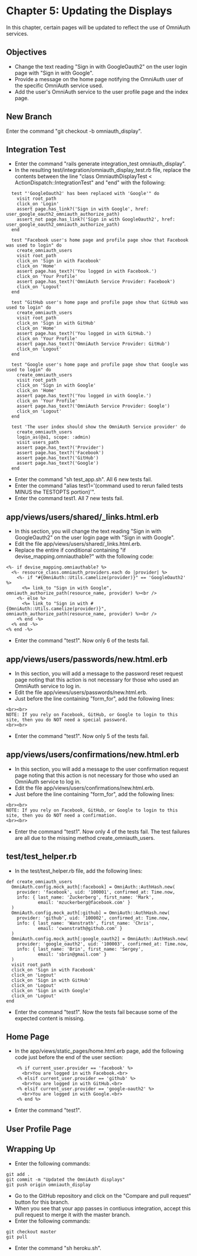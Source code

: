 # Chapter 5: Updating the Displays

In this chapter, certain pages will be updated to reflect the use of OmniAuth services.

## Objectives
* Change the text reading "Sign in with GoogleOauth2" on the user login page with "Sign in with Google".
* Provide a message on the home page notifying the OmniAuth user of the specific OmniAuth service used.
* Add the user's OmniAuth service to the user profile page and the index page.

## New Branch
Enter the command "git checkout -b omniauth_display".

## Integration Test
* Enter the command "rails generate integration_test omniauth_display".
* In the resulting test/integration/omniauth_display_test.rb file, replace the contents between the line "class OmniauthDisplayTest < ActionDispatch::IntegrationTest" and "end" with the following:
```
  test "'GoogleOauth2' has been replaced with 'Google'" do
    visit root_path
    click_on 'Login'
    assert page.has_link?('Sign in with Google', href: user_google_oauth2_omniauth_authorize_path)
    assert_not page.has_link?('Sign in with GoogleOauth2', href: user_google_oauth2_omniauth_authorize_path)
  end

  test "Facebook user's home page and profile page show that Facebook was used to login" do
    create_omniauth_users
    visit root_path
    click_on 'Sign in with Facebook'
    click_on 'Home'
    assert page.has_text?('You logged in with Facebook.')
    click_on 'Your Profile'
    assert page.has_text?('OmniAuth Service Provider: Facebook')
    click_on 'Logout'
  end

  test "GitHub user's home page and profile page show that GitHub was used to login" do
    create_omniauth_users
    visit root_path
    click_on 'Sign in with GitHub'
    click_on 'Home'
    assert page.has_text?('You logged in with GitHub.')
    click_on 'Your Profile'
    assert page.has_text?('OmniAuth Service Provider: GitHub')
    click_on 'Logout'
  end

  test "Google user's home page and profile page show that Google was used to login" do
    create_omniauth_users
    visit root_path
    click_on 'Sign in with Google'
    click_on 'Home'
    assert page.has_text?('You logged in with Google.')
    click_on 'Your Profile'
    assert page.has_text?('OmniAuth Service Provider: Google')
    click_on 'Logout'
  end

  test 'The user index should show the OmniAuth Service provider' do
    create_omniauth_users
    login_as(@a1, scope: :admin)
    visit users_path
    assert page.has_text?('Provider')
    assert page.has_text?('Facebook')
    assert page.has_text?('GitHub')
    assert page.has_text?('Google')
  end
```
* Enter the command "sh test_app.sh".  All 6 new tests fail.
* Enter the command "alias test1='(command used to rerun failed tests MINUS the TESTOPTS portion)'".
* Enter the command test1.  All 7 new tests fail.

## app/views/users/shared/_links.html.erb
* In this section, you will change the text reading "Sign in with GoogleOauth2" on the user login page with "Sign in with Google".
* Edit the file app/views/users/shared/_links.html.erb.
* Replace the entire if conditional containing "if devise_mapping.omniauthable?" with the following code:
```
<%- if devise_mapping.omniauthable? %>
  <%- resource_class.omniauth_providers.each do |provider| %>
    <%- if "#{OmniAuth::Utils.camelize(provider)}" == 'GoogleOauth2' %>
      <%= link_to "Sign in with Google", omniauth_authorize_path(resource_name, provider) %><br />
    <%- else %>
      <%= link_to "Sign in with #{OmniAuth::Utils.camelize(provider)}", omniauth_authorize_path(resource_name, provider) %><br />
    <% end -%>
  <% end -%>
<% end -%>
```
* Enter the command "test1".  Now only 6 of the tests fail.

## app/views/users/passwords/new.html.erb
* In this section, you will add a message to the password reset request page noting that this action is not necessary for those who used an OmniAuth service to log in.
* Edit the file app/views/users/passwords/new.html.erb.
* Just before the line containing "form_for", add the following lines:
```
<br><br>
NOTE: If you rely on Facebook, GitHub, or Google to login to this site, then you do NOT need a special password.
<br><br>
```
* Enter the command "test1".  Now only 5 of the tests fail.

## app/views/users/confirmations/new.html.erb
* In this section, you will add a message to the user confirmation request page noting that this action is not necessary for those who used an OmniAuth service to log in.
* Edit the file app/views/users/confirmations/new.html.erb.
* Just before the line containing "form_for", add the following lines:
```
<br><br>
NOTE: If you rely on Facebook, GitHub, or Google to login to this site, then you do NOT need a confirmation.
<br><br>
```
* Enter the command "test1".  Now only 4 of the tests fail.  The test failures are all due to the missing method create_omniauth_users.

## test/test_helper.rb
* In the test/test_helper.rb file, add the following lines:
```
def create_omniauth_users
  OmniAuth.config.mock_auth[:facebook] = OmniAuth::AuthHash.new(
    provider: 'facebook', uid: '100001', confirmed_at: Time.now,
    info: { last_name: 'Zuckerberg', first_name: 'Mark',
            email: 'mzuckerberg@facebook.com' }
  )
  OmniAuth.config.mock_auth[:github] = OmniAuth::AuthHash.new(
    provider: 'github', uid: '100002', confirmed_at: Time.now,
    info: { last_name: 'Wanstrath', first_name: 'Chris',
            email: 'cwanstrath@github.com' }
  )
  OmniAuth.config.mock_auth[:google_oauth2] = OmniAuth::AuthHash.new(
    provider: 'google_oauth2', uid: '100003', confirmed_at: Time.now,
    info: { last_name: 'Brin', first_name: 'Sergey',
            email: 'sbrin@gmail.com' }
  )
  visit root_path
  click_on 'Sign in with Facebook'
  click_on 'Logout'
  click_on 'Sign in with GitHub'
  click_on 'Logout'
  click_on 'Sign in with Google'
  click_on 'Logout'
end
```
* Enter the command "test1".  Now the tests fail because some of the expected content is missing.

## Home Page
* In the app/views/static_pages/home.html.erb page, add the following code just before the end of the user section:
```
    <% if current_user.provider == 'facebook' %>
      <br>You are logged in with Facebook.<br>
    <% elsif current_user.provider == 'github' %>
      <br>You are logged in with GitHub.<br>
    <% elsif current_user.provider == 'google-oauth2' %>
      <br>You are logged in with Google.<br>
    <% end %>
```
* Enter the command "test1".

## User Profile Page


## Wrapping Up
* Enter the following commands:
```
git add .
git commit -m "Updated the OmniAuth displays"
git push origin omniauth_display
```
* Go to the GitHub repository and click on the "Compare and pull request" button for this branch.
* When you see that your app passes in contiuous integration, accept this pull request to merge it with the master branch.
* Enter the following commands:
```
git checkout master
git pull
```
* Enter the command "sh heroku.sh".
